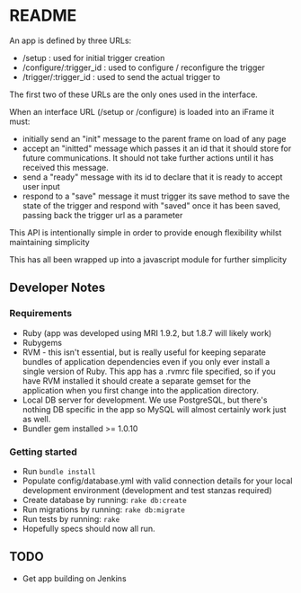# README

An app is defined by three URLs:
 - /setup                 :  used for initial trigger creation
 - /configure/:trigger_id  :  used to configure / reconfigure the trigger
 - /trigger/:trigger_id   :  used to send the actual trigger to

The first two of these URLs are the only ones used in the interface.

When an interface URL (/setup or /configure) is loaded into an iFrame it must:

 - initially send an "init" message to the parent frame on load of any page
 - accept an "initted" message which passes it an id that it should store for future communications. It should not take further actions until it has received this message.
 - send a "ready" message with its id to declare that it is ready to accept user input
 - respond to a "save" message it must trigger its save method to save the state of the trigger and respond with "saved" once it has been saved, passing back the trigger url as a parameter

This API is intentionally simple in order to provide enough flexibility whilst maintaining simplicity

This has all been wrapped up into a javascript module for further simplicity 

## Developer Notes

### Requirements

 * Ruby (app was developed using MRI 1.9.2, but 1.8.7 will likely work)
 * Rubygems
 * RVM - this isn't essential, but is really useful for keeping separate bundles of application dependencies even if you only ever install a single version of Ruby. This app has a .rvmrc file specified, so if you have RVM installed it should create a separate gemset for the application when you first change into the application directory.
 * Local DB server for development. We use PostgreSQL, but there's nothing DB specific in the app so MySQL will almost certainly work just as well.
 * Bundler gem installed >= 1.0.10

### Getting started

 * Run `bundle install`
 * Populate config/database.yml with valid connection details for your local development environment (development and test stanzas required)
 * Create database by running: `rake db:create`
 * Run migrations by running: `rake db:migrate`
 * Run tests by running: `rake`
 * Hopefully specs should now all run.

## TODO

* Get app building on Jenkins

